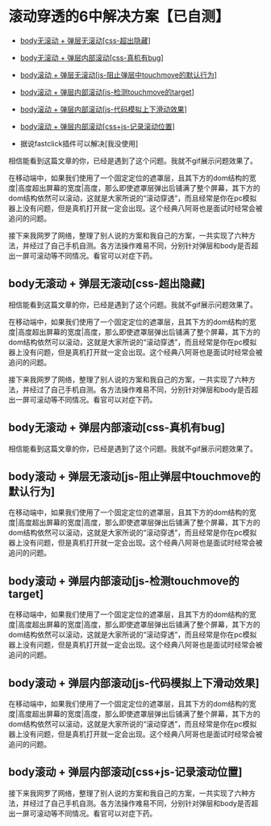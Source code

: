 # 滚动穿透的6中解决方案【已自测】

* [body无滚动 + 弹层无滚动[css-超出隐藏]](https://github.com/xingorg1/jsStudy/tree/master/移动端滚动穿透#body%E6%97%A0%E6%BB%9A%E5%8A%A8--%E5%BC%B9%E5%B1%82%E6%97%A0%E6%BB%9A%E5%8A%A8css-%E8%B6%85%E5%87%BA%E9%9A%90%E8%97%8F "body无滚动 + 弹层无滚动[css-超出隐藏]")

* [body无滚动 + 弹层内部滚动[css-真机有bug]](https://github.com/xingorg1/jsStudy/tree/master/移动端滚动穿透#body%E6%97%A0%E6%BB%9A%E5%8A%A8--%E5%BC%B9%E5%B1%82%E5%86%85%E9%83%A8%E6%BB%9A%E5%8A%A8css-%E7%9C%9F%E6%9C%BA%E6%9C%89bug "body无滚动 + 弹层内部滚动[css-真机有bug]")

* [body滚动 + 弹层无滚动[js-阻止弹层中touchmove的默认行为]](https://github.com/xingorg1/jsStudy/tree/master/移动端滚动穿透#body%E6%BB%9A%E5%8A%A8--%E5%BC%B9%E5%B1%82%E6%97%A0%E6%BB%9A%E5%8A%A8js-%E9%98%BB%E6%AD%A2%E5%BC%B9%E5%B1%82%E4%B8%ADtouchmove%E7%9A%84%E9%BB%98%E8%AE%A4%E8%A1%8C%E4%B8%BA "body滚动 + 弹层无滚动[js-阻止弹层中touchmove的默认行为]")

* [body滚动 + 弹层内部滚动[js-检测touchmove的target]](https://github.com/xingorg1/jsStudy/tree/master/移动端滚动穿透#body%E6%BB%9A%E5%8A%A8--%E5%BC%B9%E5%B1%82%E5%86%85%E9%83%A8%E6%BB%9A%E5%8A%A8js-%E6%A3%80%E6%B5%8Btouchmove%E7%9A%84target "body滚动 + 弹层内部滚动[js-检测touchmove的target]")

* [body滚动 + 弹层内部滚动[js-代码模拟上下滑动效果]](https://github.com/xingorg1/jsStudy/tree/master/移动端滚动穿透#body%E6%BB%9A%E5%8A%A8--%E5%BC%B9%E5%B1%82%E5%86%85%E9%83%A8%E6%BB%9A%E5%8A%A8js-%E4%BB%A3%E7%A0%81%E6%A8%A1%E6%8B%9F%E4%B8%8A%E4%B8%8B%E6%BB%91%E5%8A%A8%E6%95%88%E6%9E%9C "body滚动 + 弹层内部滚动[js-代码模拟上下滑动效果]")

* [body滚动 + 弹层内部滚动[css+js-记录滚动位置]](#num06 "body滚动 + 弹层内部滚动[css+js-记录滚动位置]")

* 据说fastclick插件可以解决[我没使用]

相信能看到这篇文章的你，已经是遇到了这个问题。我就不gif展示问题效果了。

在移动端中，如果我们使用了一个固定定位的遮罩层，且其下方的dom结构的宽度|高度超出屏幕的宽度|高度，那么即使遮罩层弹出后铺满了整个屏幕，其下方的dom结构依然可以滚动，这就是大家所说的“滚动穿透”，而且经常是你在pc模拟器上没有问题，但是真机打开就一定会出现。这个经典八阿哥也是面试时经常会被追问的问题。

接下来我网罗了网络，整理了别人说的方案和我自己的方案，一共实现了六种方法，并经过了自己手机自测。各方法操作难易不同，分别针对弹层和body是否超出一屏可滚动等不同情况。看官可以对症下药。

## body无滚动 + 弹层无滚动[css-超出隐藏]

相信能看到这篇文章的你，已经是遇到了这个问题。我就不gif展示问题效果了。

在移动端中，如果我们使用了一个固定定位的遮罩层，且其下方的dom结构的宽度|高度超出屏幕的宽度|高度，那么即使遮罩层弹出后铺满了整个屏幕，其下方的dom结构依然可以滚动，这就是大家所说的“滚动穿透”，而且经常是你在pc模拟器上没有问题，但是真机打开就一定会出现。这个经典八阿哥也是面试时经常会被追问的问题。

接下来我网罗了网络，整理了别人说的方案和我自己的方案，一共实现了六种方法，并经过了自己手机自测。各方法操作难易不同，分别针对弹层和body是否超出一屏可滚动等不同情况。看官可以对症下药。

## body无滚动 + 弹层内部滚动[css-真机有bug]

相信能看到这篇文章的你，已经是遇到了这个问题。我就不gif展示问题效果了。

## body滚动 + 弹层无滚动[js-阻止弹层中touchmove的默认行为]
在移动端中，如果我们使用了一个固定定位的遮罩层，且其下方的dom结构的宽度|高度超出屏幕的宽度|高度，那么即使遮罩层弹出后铺满了整个屏幕，其下方的dom结构依然可以滚动，这就是大家所说的“滚动穿透”，而且经常是你在pc模拟器上没有问题，但是真机打开就一定会出现。这个经典八阿哥也是面试时经常会被追问的问题。


## body滚动 + 弹层内部滚动[js-检测touchmove的target]

在移动端中，如果我们使用了一个固定定位的遮罩层，且其下方的dom结构的宽度|高度超出屏幕的宽度|高度，那么即使遮罩层弹出后铺满了整个屏幕，其下方的dom结构依然可以滚动，这就是大家所说的“滚动穿透”，而且经常是你在pc模拟器上没有问题，但是真机打开就一定会出现。这个经典八阿哥也是面试时经常会被追问的问题。

## body滚动 + 弹层内部滚动[js-代码模拟上下滑动效果]

在移动端中，如果我们使用了一个固定定位的遮罩层，且其下方的dom结构的宽度|高度超出屏幕的宽度|高度，那么即使遮罩层弹出后铺满了整个屏幕，其下方的dom结构依然可以滚动，这就是大家所说的“滚动穿透”，而且经常是你在pc模拟器上没有问题，但是真机打开就一定会出现。这个经典八阿哥也是面试时经常会被追问的问题。

<h2 id="num06">body滚动 + 弹层内部滚动[css+js-记录滚动位置]</h2>
 
 接下来我网罗了网络，整理了别人说的方案和我自己的方案，一共实现了六种方法，并经过了自己手机自测。各方法操作难易不同，分别针对弹层和body是否超出一屏可滚动等不同情况。看官可以对症下药。


